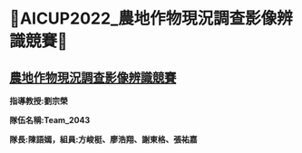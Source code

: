 **:bug:AICUP2022_農地作物現況調查影像辨識競賽:bug:**
=
[農地作物現況調查影像辨識競賽](https://aidea-web.tw/topic/5f632f38-7213-4d4d-bea3-117ff13c1afb)
-

**指導教授:劉宗榮**

**隊伍名稱:Team_2043**

**隊長:陳語嫣，組員:方峻梃、廖浩翔、謝東格、張祐嘉**

